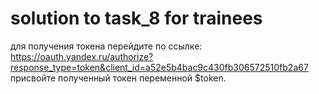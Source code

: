 # solution to task_8 for trainees

для получения токена перейдите по ссылке:
https://oauth.yandex.ru/authorize?response_type=token&client_id=a52e5b4bac9c430fb306572510fb2a67
присвойте полученный токен переменной $token. 